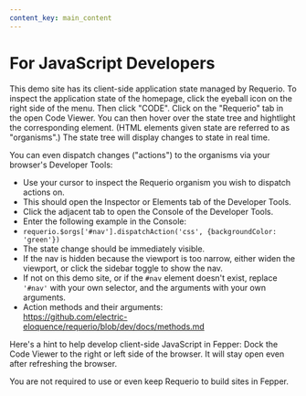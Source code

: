 ```yaml
---
content_key: main_content
---
```

# For JavaScript Developers

This demo site has its client-side application state managed by Requerio. To 
inspect the application state of the homepage, click the eyeball icon on the 
right side of the menu. Then click "CODE". Click on the "Requerio" tab in the 
open Code Viewer. You can then hover over the state tree and hightlight the 
corresponding element. (HTML elements given state are referred to as 
"organisms".) The state tree will display changes to state in real time.

You can even dispatch changes ("actions") to the organisms via your browser's 
Developer Tools:

* Use your cursor to inspect the Requerio organism you wish to dispatch actions 
  on.
* This should open the Inspector or Elements tab of the Developer Tools.
* Click the adjacent tab to open the Console of the Developer Tools.
* Enter the following example in the Console:
* `requerio.$orgs['#nav'].dispatchAction('css', {backgroundColor: 'green'})`
* The state change should be immediately visible.
* If the nav is hidden because the viewport is too narrow, either widen the 
  viewport, or click the sidebar toggle to show the nav.
* If not on this demo site, or if the `#nav` element doesn't exist, replace 
  `'#nav'` with your own selector, and the arguments with your own arguments.
* Action methods and their arguments:<br>
  <a href="https://github.com/electric-eloquence/requerio/blob/dev/docs/methods.md"
  target="_blank">https://github.com/electric-eloquence/requerio/blob/dev/docs/methods.md
  </a>

Here's a hint to help develop client-side JavaScript in Fepper: Dock the Code 
Viewer to the right or left side of the browser. It will stay open even after 
refreshing the browser.

You are not required to use or even keep Requerio to build sites in Fepper.
